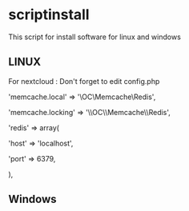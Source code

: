 # scriptinstall
<p>This script for install software for linux and windows<p>

<p><h2>LINUX</h2></p>
<p>For nextcloud : Don't forget to edit config.php</p>

<p>'memcache.local' => '\OC\Memcache\Redis',</p>
<p>'memcache.locking' => '\\OC\\Memcache\\Redis',</p>
<p>'redis' => array(</p>
<p>'host' => 'localhost',</p>
<p>'port' => 6379,</p>
<p>),</p>



<p><h2>Windows</h2></p>